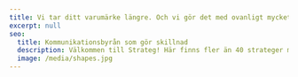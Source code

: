 ```yaml
---
title: Vi tar ditt varumärke längre. Och vi gör det med ovanligt mycket hjärta och engagemang.
excerpt: null
seo:
  title: Kommunikationsbyrån som gör skillnad
  description: Välkommen till Strateg! Här finns fler än 40 strateger med en väldig massa kompetens och ett ovanligt stort engagemang.
  image: /media/shapes.jpg
---
```

